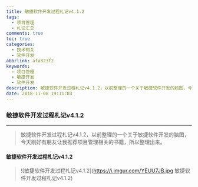 ```yaml
---
title: 敏捷软件开发过程札记v4.1.2
tags:
  - 项目管理
  - 札记汇总
comments: true
toc: true
categories:
  - 技术相关
  - 软件开发
abbrlink: afa323f2
keywords:
  - 项目管理
  - 敏捷开发
  - 软件开发
description: 敏捷软件开发过程札记v4.1.2，以前整理的一个关于敏捷软件开发的脑图，今天刚好有朋友让我推荐项目管理相关的书籍，所以整理出来。
date: 2018-11-08 19:11:03
---
```

<script type="text/javascript" src="/js/src/bai.js"></script>

### 敏捷软件开发过程札记v4.1.2
---
> 敏捷软件开发过程札记v4.1.2，以前整理的一个关于敏捷软件开发的脑图，今天刚好有朋友让我推荐项目管理相关的书籍，所以整理出来。
>

#### 敏捷软件开发过程札记v4.1.2
> ![敏捷软件开发过程札记v4.1.2](https://i.imgur.com/YEUU7JB.jpg 敏捷软件开发过程札记v4.1.2)
